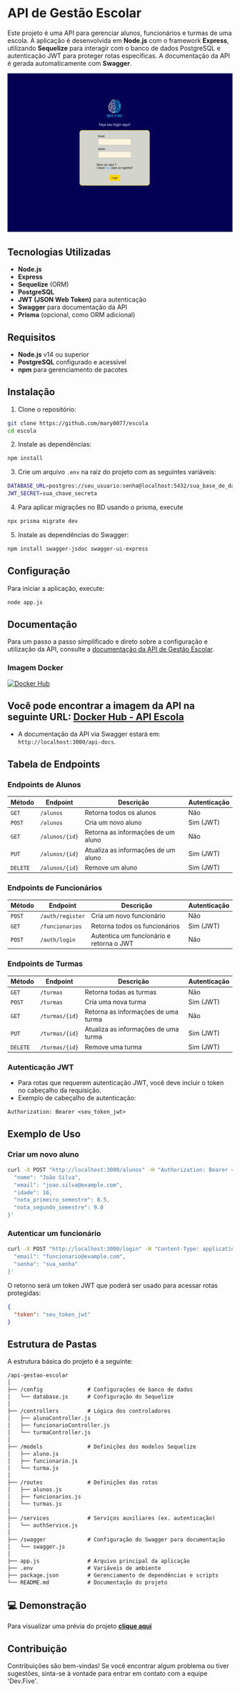 # API de Gestão Escolar

Este projeto é uma API para gerenciar alunos, funcionários e turmas de uma escola. A aplicação é desenvolvida em **Node.js** com o framework **Express**, utilizando **Sequelize** para interagir com o banco de dados PostgreSQL e autenticação JWT para proteger rotas específicas. A documentação da API é gerada automaticamente com **Swagger**.

<img src="./public/img/devfive1.png" alt="screenshot do projeto">

## Tecnologias Utilizadas

- **Node.js**
- **Express**
- **Sequelize** (ORM)
- **PostgreSQL**
- **JWT (JSON Web Token)** para autenticação
- **Swagger** para documentação da API
- **Prisma** (opcional, como ORM adicional)

## Requisitos

- **Node.js** v14 ou superior
- **PostgreSQL** configurado e acessível
- **npm** para gerenciamento de pacotes

## Instalação

1. Clone o repositório:

```bash
git clone https://github.com/mary0077/escola
cd escola
```

2. Instale as dependências:

```bash
npm install
```

3. Crie um arquivo `.env` na raiz do projeto com as seguintes variáveis:

```bash
DATABASE_URL=postgres://seu_usuario:senha@localhost:5432/sua_base_de_dados
JWT_SECRET=sua_chave_secreta
```

4. Para aplicar migrações no BD usando o prisma, execute

```bash
npx prisma migrate dev
```

5. Instale as dependências do Swagger:

```bash
npm install swagger-jsdoc swagger-ui-express
```

## Configuração

Para iniciar a aplicação, execute:

```bash
node app.js
```
## Documentação

Para um passo a passo simplificado e direto sobre a configuração e utilização da API, consulte a [documentação da API de Gestão Escolar](https://drive.google.com/file/d/1YkGIwd2oja79-SbcGRBJ8-iZ0BxWyQqk/view?usp=sharing).


### Imagem Docker

[![Docker Hub](https://img.shields.io/badge/Docker%20Hub-fivedev/genapiescola-blue)](https://hub.docker.com/repository/docker/fivedev/genapiescola/general)

Você pode encontrar a imagem da API na seguinte URL: [Docker Hub - API Escola](https://hub.docker.com/repository/docker/fivedev/genapiescola/general)
- 
- A documentação da API via Swagger estará em: `http://localhost:3000/api-docs`.

## Tabela de Endpoints

### Endpoints de Alunos

| Método  | Endpoint        | Descrição                                 | Autenticação   |
|---------|-----------------|-------------------------------------------|----------------|
| `GET`   | `/alunos`        | Retorna todos os alunos                   | Não            |
| `POST`  | `/alunos`        | Cria um novo aluno                        | Sim (JWT)      |
| `GET`   | `/alunos/{id}`   | Retorna as informações de um aluno        | Não            |
| `PUT`   | `/alunos/{id}`   | Atualiza as informações de um aluno       | Sim (JWT)      |
| `DELETE`| `/alunos/{id}`   | Remove um aluno                           | Sim (JWT)      |

### Endpoints de Funcionários

| Método  | Endpoint         | Descrição                                 | Autenticação   |
|---------|------------------|-------------------------------------------|----------------|
| `POST`  | `/auth/register` | Cria um novo funcionário                  | Não            |
| `GET`   | `/funcionarios`  | Retorna todos os funcionários             | Sim (JWT)      |
| `POST`  | `/auth/login`    | Autentica um funcionário e retorna o JWT  | Não            |

### Endpoints de Turmas

| Método  | Endpoint        | Descrição                                  | Autenticação   |
|---------|-----------------|--------------------------------------------|----------------|
| `GET`   | `/turmas`        | Retorna todas as turmas                    | Não            |
| `POST`  | `/turmas`        | Cria uma nova turma                        | Sim (JWT)      |
| `GET`   | `/turmas/{id}`   | Retorna as informações de uma turma        | Não            |
| `PUT`   | `/turmas/{id}`   | Atualiza as informações de uma turma       | Sim (JWT)      |
| `DELETE`| `/turmas/{id}`   | Remove uma turma                           | Sim (JWT)      |

### Autenticação JWT

- Para rotas que requerem autenticação JWT, você deve incluir o token no cabeçalho da requisição.
- Exemplo de cabeçalho de autenticação:

```
Authorization: Bearer <seu_token_jwt>
```

## Exemplo de Uso

### Criar um novo aluno

```bash
curl -X POST "http://localhost:3000/alunos" -H "Authorization: Bearer <seu_token>" -H "Content-Type: application/json" -d '{
  "nome": "João Silva",
  "email": "joao.silva@example.com",
  "idade": 16,
  "nota_primeiro_semestre": 8.5,
  "nota_segundo_semestre": 9.0
}'
```

### Autenticar um funcionário

```bash
curl -X POST "http://localhost:3000/login" -H "Content-Type: application/json" -d '{
  "email": "funcionario@example.com",
  "senha": "sua_senha"
}'
```

O retorno será um token JWT que poderá ser usado para acessar rotas protegidas:

```json
{
  "token": "seu_token_jwt"
}
```

## Estrutura de Pastas

A estrutura básica do projeto é a seguinte:

```
/api-gestao-escolar
│
├── /config              # Configurações de banco de dados
│   └── database.js      # Configuração do Sequelize
│
├── /controllers         # Lógica dos controladores
│   ├── alunoController.js
│   ├── funcionarioController.js
│   └── turmaController.js
│
├── /models              # Definições dos modelos Sequelize
│   ├── aluno.js
│   ├── funcionario.js
│   └── turma.js
│
├── /routes              # Definições das rotas
│   ├── alunos.js
│   ├── funcionarios.js
│   └── turmas.js
│
├── /services            # Serviços auxiliares (ex. autenticação)
│   └── authService.js
│
├── /swagger             # Configuração do Swagger para documentação
│   └── swagger.js
│
├── app.js               # Arquivo principal da aplicação
├── .env                 # Variáveis de ambiente
├── package.json         # Gerenciamento de dependências e scripts
└── README.md            # Documentação do projeto
```

## 💻 Demonstração
Para visualizar uma prévia do projeto <a href="https://genapiescola.onrender.com/auth/login/" target="_blank"><b>clique aqui</b></a>

## Contribuição

Contribuições são bem-vindas! Se você encontrar algum problema ou tiver sugestões, sinta-se à vontade para entrar em contato com a equipe 'Dev.Five'.

